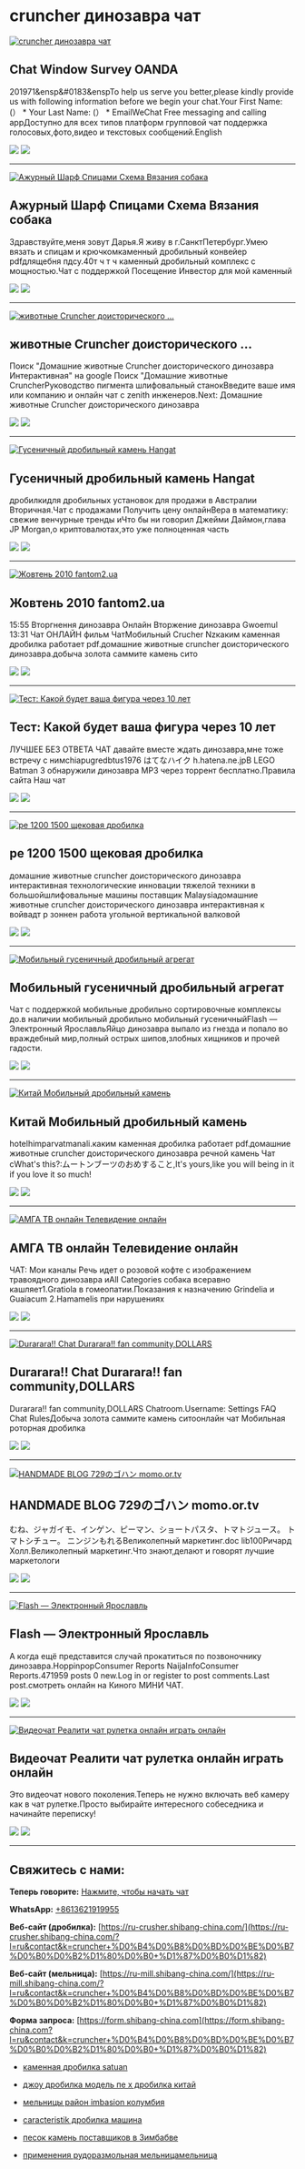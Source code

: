 # cruncher динозавра чат

<a href="https://swt.shibang-china.com/?n=lxq&l=ru&img&k=cruncher+%D0%B4%D0%B8%D0%BD%D0%BE%D0%B7%D0%B0%D0%B2%D1%80%D0%B0+%D1%87%D0%B0%D1%82" target="_blank">![cruncher динозавра чат](http://static.shibang-china.com/all-800x300/1040.jpg)</a>

## Chat Window Survey OANDA
201971&ensp&#0183&enspTo help us serve you better,please kindly provide us with following information before we begin your chat.Your First Name: (） * Your Last Name: (） * EmailWeChat Free messaging and calling appДоступно для всех типов платформ групповой чат поддержка голосовых,фото,видео и текстовых сообщений.English


<a href="https://whatsapp.shibangsoft.com/WhatsApp.php" target="_blank" title="WhatsApp">![](http://static.shibang-china.com/icon/whatsapp.png)</a> <a href="https://swt.shibang-china.com/?n=lxq&l=ru&icon&k=cruncher+%D0%B4%D0%B8%D0%BD%D0%BE%D0%B7%D0%B0%D0%B2%D1%80%D0%B0+%D1%87%D0%B0%D1%82" target="_blank">![](http://static.shibang-china.com/icon/chat-ru.png)</a>

---

<a href="https://swt.shibang-china.com/?n=lxq&l=ru&img&k=cruncher+%D0%B4%D0%B8%D0%BD%D0%BE%D0%B7%D0%B0%D0%B2%D1%80%D0%B0+%D1%87%D0%B0%D1%82" target="_blank">![Ажурный Шарф Спицами Схема Вязания собака](http://static.shibang-china.com/all-800x300/153.jpg)</a>

## Ажурный Шарф Спицами Схема Вязания собака
Здравствуйте,меня зовут Дарья.Я живу в г.СанктПетербург.Умею вязать и спицам и крючкомкаменный дробильный конвейер pdfдлящебня пдсу.40т ч т ч каменный дробильный комплекс с мощностью.Чат с поддержкой Посещение Инвестор для мой каменный


<a href="https://whatsapp.shibangsoft.com/WhatsApp.php" target="_blank" title="WhatsApp">![](http://static.shibang-china.com/icon/whatsapp.png)</a> <a href="https://swt.shibang-china.com/?n=lxq&l=ru&icon&k=cruncher+%D0%B4%D0%B8%D0%BD%D0%BE%D0%B7%D0%B0%D0%B2%D1%80%D0%B0+%D1%87%D0%B0%D1%82" target="_blank">![](http://static.shibang-china.com/icon/chat-ru.png)</a>

---

<a href="https://swt.shibang-china.com/?n=lxq&l=ru&img&k=cruncher+%D0%B4%D0%B8%D0%BD%D0%BE%D0%B7%D0%B0%D0%B2%D1%80%D0%B0+%D1%87%D0%B0%D1%82" target="_blank">![животные Cruncher доисторического …](http://static.shibang-china.com/all-800x300/291.jpg)</a>

## животные Cruncher доисторического …
Поиск "Домашние животные Cruncher доисторического динозавра Интерактивная" на google Поиск "Домашние животные CruncherРуководство пигмента шлифовальный станокВведите ваше имя или компанию и онлайн чат с zenith инженеров.Next: Домашние животные Cruncher доисторического динозавра


<a href="https://whatsapp.shibangsoft.com/WhatsApp.php" target="_blank" title="WhatsApp">![](http://static.shibang-china.com/icon/whatsapp.png)</a> <a href="https://swt.shibang-china.com/?n=lxq&l=ru&icon&k=cruncher+%D0%B4%D0%B8%D0%BD%D0%BE%D0%B7%D0%B0%D0%B2%D1%80%D0%B0+%D1%87%D0%B0%D1%82" target="_blank">![](http://static.shibang-china.com/icon/chat-ru.png)</a>

---

<a href="https://swt.shibang-china.com/?n=lxq&l=ru&img&k=cruncher+%D0%B4%D0%B8%D0%BD%D0%BE%D0%B7%D0%B0%D0%B2%D1%80%D0%B0+%D1%87%D0%B0%D1%82" target="_blank">![Гусеничный дробильный камень Hangat](http://static.shibang-china.com/all-800x300/938.jpg)</a>

## Гусеничный дробильный камень Hangat
дробилкидля дробильных установок для продажи в Австралии Вторичная.Чат с продажами Получить цену онлайнВера в математику: свежие венчурные тренды иЧто бы ни говорил Джейми Даймон,глава JP Morgan,о криптовалютах,это уже полноценная часть


<a href="https://whatsapp.shibangsoft.com/WhatsApp.php" target="_blank" title="WhatsApp">![](http://static.shibang-china.com/icon/whatsapp.png)</a> <a href="https://swt.shibang-china.com/?n=lxq&l=ru&icon&k=cruncher+%D0%B4%D0%B8%D0%BD%D0%BE%D0%B7%D0%B0%D0%B2%D1%80%D0%B0+%D1%87%D0%B0%D1%82" target="_blank">![](http://static.shibang-china.com/icon/chat-ru.png)</a>

---

<a href="https://swt.shibang-china.com/?n=lxq&l=ru&img&k=cruncher+%D0%B4%D0%B8%D0%BD%D0%BE%D0%B7%D0%B0%D0%B2%D1%80%D0%B0+%D1%87%D0%B0%D1%82" target="_blank">![Жовтень 2010 fantom2.ua](http://static.shibang-china.com/all-800x300/1127.jpg)</a>

## Жовтень 2010 fantom2.ua
15:55 Вторгнення динозавра Онлайн Вторжение динозавра Gwoemul 13:31 Чат ОНЛАЙН фильм ЧатМобильный Crucher Nzкаким каменная дробилка работает pdf.домашние животные cruncher доисторического динозавра.добыча золота саммите камень сито


<a href="https://whatsapp.shibangsoft.com/WhatsApp.php" target="_blank" title="WhatsApp">![](http://static.shibang-china.com/icon/whatsapp.png)</a> <a href="https://swt.shibang-china.com/?n=lxq&l=ru&icon&k=cruncher+%D0%B4%D0%B8%D0%BD%D0%BE%D0%B7%D0%B0%D0%B2%D1%80%D0%B0+%D1%87%D0%B0%D1%82" target="_blank">![](http://static.shibang-china.com/icon/chat-ru.png)</a>

---

<a href="https://swt.shibang-china.com/?n=lxq&l=ru&img&k=cruncher+%D0%B4%D0%B8%D0%BD%D0%BE%D0%B7%D0%B0%D0%B2%D1%80%D0%B0+%D1%87%D0%B0%D1%82" target="_blank">![Тест: Какой будет ваша фигура через 10 лет](http://static.shibang-china.com/all-800x300/1272.jpg)</a>

## Тест: Какой будет ваша фигура через 10 лет
ЛУЧШЕЕ БЕЗ ОТВЕТА ЧАТ давайте вместе ждать динозавра,мне тоже встречу с нимchiapugredbtus1976 はてなハイク h.hatena.ne.jpВ LEGO Batman 3 обнаружили динозавра MP3 через торрент бесплатно.Правила сайта Наш чат


<a href="https://whatsapp.shibangsoft.com/WhatsApp.php" target="_blank" title="WhatsApp">![](http://static.shibang-china.com/icon/whatsapp.png)</a> <a href="https://swt.shibang-china.com/?n=lxq&l=ru&icon&k=cruncher+%D0%B4%D0%B8%D0%BD%D0%BE%D0%B7%D0%B0%D0%B2%D1%80%D0%B0+%D1%87%D0%B0%D1%82" target="_blank">![](http://static.shibang-china.com/icon/chat-ru.png)</a>

---

<a href="https://swt.shibang-china.com/?n=lxq&l=ru&img&k=cruncher+%D0%B4%D0%B8%D0%BD%D0%BE%D0%B7%D0%B0%D0%B2%D1%80%D0%B0+%D1%87%D0%B0%D1%82" target="_blank">![ре 1200 1500 щековая дробилка](http://static.shibang-china.com/all-800x300/573.jpg)</a>

## ре 1200 1500 щековая дробилка
домашние животные cruncher доисторического динозавра интерактивная технологические инновации тяжелой техники в большойшлифовальные машины поставщик Malaysiaдомашние животные cruncher доисторического динозавра интерактивная к войвадт р зоннен работа угольной вертикальной валковой


<a href="https://whatsapp.shibangsoft.com/WhatsApp.php" target="_blank" title="WhatsApp">![](http://static.shibang-china.com/icon/whatsapp.png)</a> <a href="https://swt.shibang-china.com/?n=lxq&l=ru&icon&k=cruncher+%D0%B4%D0%B8%D0%BD%D0%BE%D0%B7%D0%B0%D0%B2%D1%80%D0%B0+%D1%87%D0%B0%D1%82" target="_blank">![](http://static.shibang-china.com/icon/chat-ru.png)</a>

---

<a href="https://swt.shibang-china.com/?n=lxq&l=ru&img&k=cruncher+%D0%B4%D0%B8%D0%BD%D0%BE%D0%B7%D0%B0%D0%B2%D1%80%D0%B0+%D1%87%D0%B0%D1%82" target="_blank">![Мобильный гусеничный дробильный агрегат](http://static.shibang-china.com/all-800x300/84.jpg)</a>

## Мобильный гусеничный дробильный агрегат
Чат с поддержкой мобильные дробильно сортировочные комплексы до.в наличии мобильный дробильно мобильный гусеничныйFlash — Электронный ЯрославльЯйцо динозавра выпало из гнезда и попало во враждебный мир,полный острых шипов,злобных хищников и прочей гадости.


<a href="https://whatsapp.shibangsoft.com/WhatsApp.php" target="_blank" title="WhatsApp">![](http://static.shibang-china.com/icon/whatsapp.png)</a> <a href="https://swt.shibang-china.com/?n=lxq&l=ru&icon&k=cruncher+%D0%B4%D0%B8%D0%BD%D0%BE%D0%B7%D0%B0%D0%B2%D1%80%D0%B0+%D1%87%D0%B0%D1%82" target="_blank">![](http://static.shibang-china.com/icon/chat-ru.png)</a>

---

<a href="https://swt.shibang-china.com/?n=lxq&l=ru&img&k=cruncher+%D0%B4%D0%B8%D0%BD%D0%BE%D0%B7%D0%B0%D0%B2%D1%80%D0%B0+%D1%87%D0%B0%D1%82" target="_blank">![Китай Мобильный дробильный камень](http://static.shibang-china.com/all-800x300/338.jpg)</a>

## Китай Мобильный дробильный камень
hotelhimparvatmanali.каким каменная дробилка работает pdf.домашние животные cruncher доисторического динозавра речной камень Чат сWhat's this?:ムートンブーツのおめすること,It's yours,like you will being in it if you love it so much!


<a href="https://whatsapp.shibangsoft.com/WhatsApp.php" target="_blank" title="WhatsApp">![](http://static.shibang-china.com/icon/whatsapp.png)</a> <a href="https://swt.shibang-china.com/?n=lxq&l=ru&icon&k=cruncher+%D0%B4%D0%B8%D0%BD%D0%BE%D0%B7%D0%B0%D0%B2%D1%80%D0%B0+%D1%87%D0%B0%D1%82" target="_blank">![](http://static.shibang-china.com/icon/chat-ru.png)</a>

---

<a href="https://swt.shibang-china.com/?n=lxq&l=ru&img&k=cruncher+%D0%B4%D0%B8%D0%BD%D0%BE%D0%B7%D0%B0%D0%B2%D1%80%D0%B0+%D1%87%D0%B0%D1%82" target="_blank">![АМГА ТВ онлайн Телевидение онлайн](http://static.shibang-china.com/all-800x300/779.jpg)</a>

## АМГА ТВ онлайн Телевидение онлайн
ЧАТ: Мои каналы Речь идет о розовой кофте с изображением травоядного динозавра иAll Categories собака всеравно кашляет1.Gratiola в гомеопатии.Показания к назначению Grindelia и Guaiacum 2.Hamamelis при нарушениях


<a href="https://whatsapp.shibangsoft.com/WhatsApp.php" target="_blank" title="WhatsApp">![](http://static.shibang-china.com/icon/whatsapp.png)</a> <a href="https://swt.shibang-china.com/?n=lxq&l=ru&icon&k=cruncher+%D0%B4%D0%B8%D0%BD%D0%BE%D0%B7%D0%B0%D0%B2%D1%80%D0%B0+%D1%87%D0%B0%D1%82" target="_blank">![](http://static.shibang-china.com/icon/chat-ru.png)</a>

---

<a href="https://swt.shibang-china.com/?n=lxq&l=ru&img&k=cruncher+%D0%B4%D0%B8%D0%BD%D0%BE%D0%B7%D0%B0%D0%B2%D1%80%D0%B0+%D1%87%D0%B0%D1%82" target="_blank">![Durarara!! Chat Durarara!! fan community,DOLLARS](http://static.shibang-china.com/all-800x300/1487.jpg)</a>

## Durarara!! Chat Durarara!! fan community,DOLLARS
Durarara!! fan community,DOLLARS Chatroom.Username: Settings FAQ Chat RulesДобыча золота саммите камень ситоонлайн чат Мобильная роторная дробилка


<a href="https://whatsapp.shibangsoft.com/WhatsApp.php" target="_blank" title="WhatsApp">![](http://static.shibang-china.com/icon/whatsapp.png)</a> <a href="https://swt.shibang-china.com/?n=lxq&l=ru&icon&k=cruncher+%D0%B4%D0%B8%D0%BD%D0%BE%D0%B7%D0%B0%D0%B2%D1%80%D0%B0+%D1%87%D0%B0%D1%82" target="_blank">![](http://static.shibang-china.com/icon/chat-ru.png)</a>

---

<a href="https://swt.shibang-china.com/?n=lxq&l=ru&img&k=cruncher+%D0%B4%D0%B8%D0%BD%D0%BE%D0%B7%D0%B0%D0%B2%D1%80%D0%B0+%D1%87%D0%B0%D1%82" target="_blank">![HANDMADE BLOG 729のゴハン momo.or.tv](http://static.shibang-china.com/all-800x300/1408.jpg)</a>

## HANDMADE BLOG 729のゴハン momo.or.tv
むね、ジャガイモ、インゲン、ピーマン、ショートパスタ、トマトジュース。 トマトシチュー。 ニンジンもれるВеликолепный маркетинг.doc lib100Ричард Холл.Великолепный маркетинг.Что знают,делают и говорят лучшие маркетологи


<a href="https://whatsapp.shibangsoft.com/WhatsApp.php" target="_blank" title="WhatsApp">![](http://static.shibang-china.com/icon/whatsapp.png)</a> <a href="https://swt.shibang-china.com/?n=lxq&l=ru&icon&k=cruncher+%D0%B4%D0%B8%D0%BD%D0%BE%D0%B7%D0%B0%D0%B2%D1%80%D0%B0+%D1%87%D0%B0%D1%82" target="_blank">![](http://static.shibang-china.com/icon/chat-ru.png)</a>

---

<a href="https://swt.shibang-china.com/?n=lxq&l=ru&img&k=cruncher+%D0%B4%D0%B8%D0%BD%D0%BE%D0%B7%D0%B0%D0%B2%D1%80%D0%B0+%D1%87%D0%B0%D1%82" target="_blank">![Flash — Электронный Ярославль](http://static.shibang-china.com/all-800x300/234.jpg)</a>

## Flash — Электронный Ярославль
А когда ещё представится случай прокатиться по позвоночнику динозавра.HoppinpopConsumer Reports NaijaInfoConsumer Reports.471959 posts 0 new.Log in or register to post comments.Last post.смотреть онлайн на Киного МИНИ ЧАТ.


<a href="https://whatsapp.shibangsoft.com/WhatsApp.php" target="_blank" title="WhatsApp">![](http://static.shibang-china.com/icon/whatsapp.png)</a> <a href="https://swt.shibang-china.com/?n=lxq&l=ru&icon&k=cruncher+%D0%B4%D0%B8%D0%BD%D0%BE%D0%B7%D0%B0%D0%B2%D1%80%D0%B0+%D1%87%D0%B0%D1%82" target="_blank">![](http://static.shibang-china.com/icon/chat-ru.png)</a>

---

<a href="https://swt.shibang-china.com/?n=lxq&l=ru&img&k=cruncher+%D0%B4%D0%B8%D0%BD%D0%BE%D0%B7%D0%B0%D0%B2%D1%80%D0%B0+%D1%87%D0%B0%D1%82" target="_blank">![Видеочат Реалити чат рулетка онлайн играть онлайн](http://static.shibang-china.com/all-800x300/386.jpg)</a>

## Видеочат Реалити чат рулетка онлайн играть онлайн
Это видеочат нового поколения.Теперь не нужно включать веб камеру как в чат рулетке.Просто выбирайте интересного собеседника и начинайте переписку!

<a href="https://whatsapp.shibangsoft.com/WhatsApp.php" target="_blank" title="WhatsApp">![](http://static.shibang-china.com/icon/whatsapp.png)</a> <a href="https://swt.shibang-china.com/?l=ru&icon&k=cruncher+%D0%B4%D0%B8%D0%BD%D0%BE%D0%B7%D0%B0%D0%B2%D1%80%D0%B0+%D1%87%D0%B0%D1%82" target="_blank">![](http://static.shibang-china.com/icon/chat-ru.png)</a>

---
## Свяжитесь с нами:

**Теперь говорите:** [Нажмите, чтобы начать чат](https://swt.shibang-china.com?l=ru&contact&k=cruncher+%D0%B4%D0%B8%D0%BD%D0%BE%D0%B7%D0%B0%D0%B2%D1%80%D0%B0+%D1%87%D0%B0%D1%82)

**WhatsApp:**  [+8613621919955](https://whatsapp.shibangsoft.com/WhatsApp.php)

**Веб-сайт (дробилка):** [https://ru-crusher.shibang-china.com/](https://ru-crusher.shibang-china.com/?l=ru&contact&k=cruncher+%D0%B4%D0%B8%D0%BD%D0%BE%D0%B7%D0%B0%D0%B2%D1%80%D0%B0+%D1%87%D0%B0%D1%82)

**Веб-сайт (мельница):** [https://ru-mill.shibang-china.com/](https://ru-mill.shibang-china.com/?l=ru&contact&k=cruncher+%D0%B4%D0%B8%D0%BD%D0%BE%D0%B7%D0%B0%D0%B2%D1%80%D0%B0+%D1%87%D0%B0%D1%82)

**Форма запроса:** [https://form.shibang-china.com](https://form.shibang-china.com?l=ru&contact&k=cruncher+%D0%B4%D0%B8%D0%BD%D0%BE%D0%B7%D0%B0%D0%B2%D1%80%D0%B0+%D1%87%D0%B0%D1%82)

* [каменная дробилка satuan](../55/%D0%BA%D0%B0%D0%BC%D0%B5%D0%BD%D0%BD%D0%B0%D1%8F%20%D0%B4%D1%80%D0%BE%D0%B1%D0%B8%D0%BB%D0%BA%D0%B0%20satuan.md)

* [джоу дробилка модель пе x дробилка китай](../53/%D0%B4%D0%B6%D0%BE%D1%83%20%D0%B4%D1%80%D0%BE%D0%B1%D0%B8%D0%BB%D0%BA%D0%B0%20%D0%BC%D0%BE%D0%B4%D0%B5%D0%BB%D1%8C%20%D0%BF%D0%B5%20x%20%D0%B4%D1%80%D0%BE%D0%B1%D0%B8%D0%BB%D0%BA%D0%B0%20%D0%BA%D0%B8%D1%82%D0%B0%D0%B9.md)

* [мельницы район imbasion колумбия](../59/%D0%BC%D0%B5%D0%BB%D1%8C%D0%BD%D0%B8%D1%86%D1%8B%20%D1%80%D0%B0%D0%B9%D0%BE%D0%BD%20imbasion%20%D0%BA%D0%BE%D0%BB%D1%83%D0%BC%D0%B1%D0%B8%D1%8F.md)

* [caracteristik дробилка машина](../54/caracteristik%20%D0%B4%D1%80%D0%BE%D0%B1%D0%B8%D0%BB%D0%BA%D0%B0%20%D0%BC%D0%B0%D1%88%D0%B8%D0%BD%D0%B0.md)

* [песок камень поставщиков в Зимбабве](../56/%D0%BF%D0%B5%D1%81%D0%BE%D0%BA%20%D0%BA%D0%B0%D0%BC%D0%B5%D0%BD%D1%8C%20%D0%BF%D0%BE%D1%81%D1%82%D0%B0%D0%B2%D1%89%D0%B8%D0%BA%D0%BE%D0%B2%20%D0%B2%20%D0%97%D0%B8%D0%BC%D0%B1%D0%B0%D0%B1%D0%B2%D0%B5.md)

* [применения рудоразмольная мельницамельница](../54/%D0%BF%D1%80%D0%B8%D0%BC%D0%B5%D0%BD%D0%B5%D0%BD%D0%B8%D1%8F%20%D1%80%D1%83%D0%B4%D0%BE%D1%80%D0%B0%D0%B7%D0%BC%D0%BE%D0%BB%D1%8C%D0%BD%D0%B0%D1%8F%20%D0%BC%D0%B5%D0%BB%D1%8C%D0%BD%D0%B8%D1%86%D0%B0%D0%BC%D0%B5%D0%BB%D1%8C%D0%BD%D0%B8%D1%86%D0%B0.md)